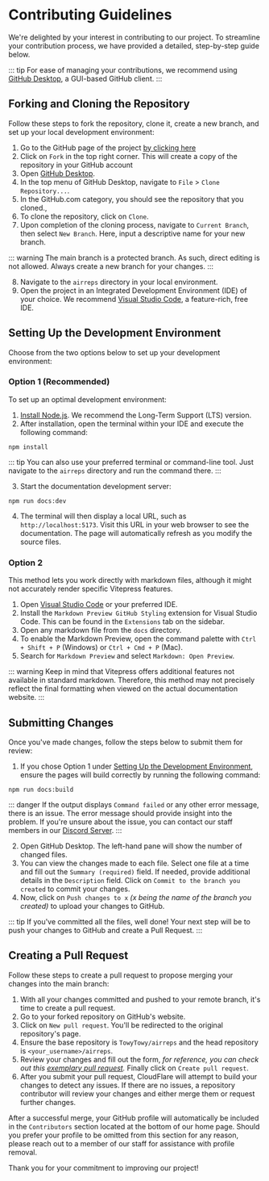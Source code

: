 # Contributing Guidelines

We're delighted by your interest in contributing to our project. To streamline your contribution process, we have provided a detailed, step-by-step guide below.

::: tip
For ease of managing your contributions, we recommend using [GitHub Desktop](https://desktop.github.com/), a GUI-based GitHub client.
:::

## Forking and Cloning the Repository

Follow these steps to fork the repository, clone it, create a new branch, and set up your local development environment:

1. Go to the GitHub page of the project [by clicking here](https://github.com/TowyTowy/airreps)
2. Click on `Fork` in the top right corner. This will create a copy of the repository in your GitHub account
3. Open [GitHub Desktop](https://desktop.github.com/).
4. In the top menu of GitHub Desktop, navigate to `File` > `Clone Repository...`.
5. In the GitHub.com category, you should see the repository that you cloned., 
6. To clone the repository, click on `Clone`.
7. Upon completion of the cloning process, navigate to `Current Branch`, then select `New Branch`. Here, input a descriptive name for your new branch.

::: warning
The main branch is a protected branch. As such, direct editing is not allowed. Always create a new branch for your changes.
:::

8. Navigate to the `airreps` directory in your local environment.
9. Open the project in an Integrated Development Environment (IDE) of your choice. We recommend [Visual Studio Code](https://code.visualstudio.com/), a feature-rich, free IDE.

## Setting Up the Development Environment

Choose from the two options below to set up your development environment:

### Option 1 (Recommended)

To set up an optimal development environment:

1. [Install Node.js](https://nodejs.org/). We recommend the Long-Term Support (LTS) version.
2. After installation, open the terminal within your IDE and execute the following command:

```shell
npm install
```

::: tip
You can also use your preferred terminal or command-line tool. Just navigate to the `airreps` directory and run the command there.
:::

3. Start the documentation development server:

```shell
npm run docs:dev
```

4. The terminal will then display a local URL, such as `http://localhost:5173`. Visit this URL in your web browser to see the documentation. The page will automatically refresh as you modify the source files.

### Option 2

This method lets you work directly with markdown files, although it might not accurately render specific Vitepress features.

1. Open [Visual Studio Code](https://code.visualstudio.com/) or your preferred IDE.
2. Install the `Markdown Preview GitHub Styling` extension for Visual Studio Code. This can be found in the `Extensions` tab on the sidebar.
3. Open any markdown file from the `docs` directory.
4. To enable the Markdown Preview, open the command palette with `Ctrl + Shift + P` (Windows) or `Ctrl + Cmd + P` (Mac).
5. Search for `Markdown Preview` and select `Markdown: Open Preview`.

::: warning
Keep in mind that Vitepress offers additional features not available in standard markdown. Therefore, this method may not precisely reflect the final formatting when viewed on the actual documentation website.
:::

## Submitting Changes

Once you've made changes, follow the steps below to submit them for review:

1. If you chose Option 1 under [Setting Up the Development Environment](#option-1-recommended), ensure the pages will build correctly by running the following command:

```shell
npm run docs:build
```

::: danger
If the output displays `Command failed` or any other error message, there is an issue. The error message should provide insight into the problem. If you're unsure about the issue, you can contact our staff members in our [Discord Server](https://airreps.link/discord).
:::

2. Open GitHub Desktop. The left-hand pane will show the number of changed files.
3. You can view the changes made to each file. Select one file at a time and fill out the `Summary (required)` field. If needed, provide additional details in the `Description` field. Click on `Commit to the branch you created` to commit your changes.
4. Now, click on `Push changes to x` *(x being the name of the branch you created)* to upload your changes to GitHub.

::: tip
If you've committed all the files, well done! Your next step will be to push your changes to GitHub and create a Pull Request.
:::

## Creating a Pull Request

Follow these steps to create a pull request to propose merging your changes into the main branch:

1. With all your changes committed and pushed to your remote branch, it's time to create a pull request.
2. Go to your forked repository on GitHub's website.
3. Click on `New pull request`. You'll be redirected to the original repository's page.
4. Ensure the base repository is `TowyTowy/airreps` and the head repository is `<your_username>/airreps`.
5. Review your changes and fill out the form, *for reference, you can check out this [exemplary pull request](https://github.com/TowyTowy/airreps/pull/20).* Finally click on `Create pull request`.
6. After you submit your pull request, CloudFlare will attempt to build your changes to detect any issues. If there are no issues, a repository contributor will review your changes and either merge them or request further changes.

After a successful merge, your GitHub profile will automatically be included in the `Contributors` section located at the bottom of our home page. Should you prefer your profile to be omitted from this section for any reason, please reach out to a member of our staff for assistance with profile removal.

Thank you for your commitment to improving our project!